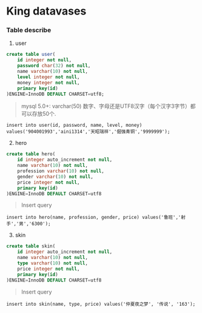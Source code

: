 # King datavases

### Table describe

1. user

```sql
create table user(
    id integer not null,
    password char(32) not null,
    name varchar(10) not null,
    level integer not null,
    money integer not null,
    primary key(id)
)ENGINE=InnoDB DEFAULT CHARSET=utf8;
```
> mysql 5.0+: varchar(50) 数字、字母还是UTF8汉字（每个汉字3字节）都可以存放50个.
> 

```
insert into user(id, password, name, level, money) values('904001993','aini1314','天昭瑞祥','倔强青铜','9999999');

```


2. hero

```sql
create table hero(
    id integer auto_increment not null,
    name varchar(10) not null,
    profession varchar(10) not null,
    gender varchar(10) not null,
    price integer not null,
    primary key(id)
)ENGINE=InnoDB DEFAULT CHARSET=utf8 
```
> Insert query

```
insert into hero(name, profession, gender, price) values('鲁班','射手','男','6300');

```

3. skin

```sql
create table skin(
    id integer auto_increment not null,
    name varchar(10) not null,
    type varchar(10) not null,
    price integer not null,
    primary key(id)
)ENGINE=InnoDB DEFAULT CHARSET=utf8 
```
> Insert query

```
insert into skin(name, type, price) values('仲夏夜之梦', '传说', '163');

```